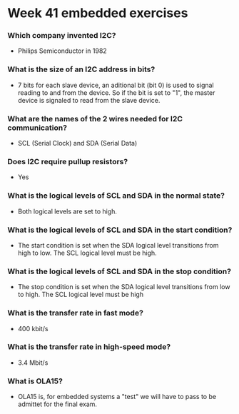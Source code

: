 # Week 41 embedded exercises

### Which company invented I2C?
- Philips Semiconductor in 1982
### What is the size of an I2C address in bits?
- 7 bits for each slave device, an aditional bit (bit 0) is used to signal reading to and from the device. So if the bit is set to "1", the master device is signaled to read from the slave device.
### What are the names of the 2 wires needed for I2C communication?
- SCL (Serial Clock) and SDA (Serial Data)
### Does I2C require pullup resistors?
- Yes
### What is the logical levels of SCL and SDA in the normal state?
- Both logical levels are set to high.
### What is the logical levels of SCL and SDA in the start condition?
- The start condition is set when the SDA logical level transitions from high to low. The SCL logical level must be high.
### What is the logical levels of SCL and SDA in the stop condition?
- The stop condition is set when the SDA logical level transitions from low to high. The SCL logical level must be high
### What is the transfer rate in fast mode?
- 400 kbit/s
### What is the transfer rate in high-speed mode?
- 3.4 Mbit/s
### What is OLA15?
- OLA15 is, for embedded systems a "test" we will have to pass to be admittet for the final exam.